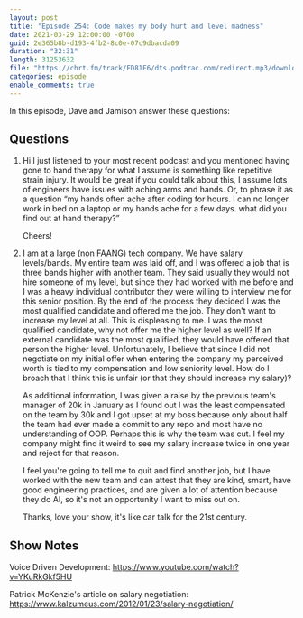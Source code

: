 ```yaml
---
layout: post
title: "Episode 254: Code makes my body hurt and level madness"
date: 2021-03-29 12:00:00 -0700
guid: 2e365b8b-d193-4fb2-8c0e-07c9dbacda09
duration: "32:31"
length: 31253632
file: "https://chrt.fm/track/FD81F6/dts.podtrac.com/redirect.mp3/download.softskills.audio/sse-254.mp3"
categories: episode
enable_comments: true
---
```


In this episode, Dave and Jamison answer these questions:

## Questions

1. Hi
   I just listened to your most recent podcast and you mentioned having gone to hand therapy for what I assume is something like repetitive strain injury. It would be great if you could talk about this, I assume lots of engineers have issues with aching arms and hands. Or, to phrase it as a question “my hands often ache after coding for hours. I can no longer work in bed on a laptop or my hands ache for a few days. what did you find out at hand therapy?”
   
   Cheers!


2. I am at a large (non FAANG) tech company. We have salary levels/bands. My entire team was laid off, and I was offered a job that is three bands higher with another team. They said usually they would not hire someone of my level, but since they had worked with me before and I was a heavy individual contributor they were willing to interview me for this senior position. By the end of the process they decided I was the most qualified candidate and offered me the job. They don't want to increase my level at all. This is displeasing to me. I was the most qualified candidate, why not offer me the higher level as well? If an external candidate was the most qualified, they would have offered that person the higher level. Unfortunately, I believe that since I did not negotiate on my initial offer when entering the company my perceived worth is tied to my compensation and low seniority level. How do I broach that I think this is unfair (or that they should increase my salary)?
   
   As additional information, I was given a raise by the previous team's manager of 20k in January as I found out I was the least compensated on the team by 30k and I got upset at my boss because only about half the team had ever made a commit to any repo and most have no understanding of OOP. Perhaps this is why the team was cut. I feel my company might find it weird to see my salary increase twice in one year and reject for that reason.
   
   I feel you're going to tell me to quit and find another job, but I have worked with the new team and can attest that they are kind, smart, have good engineering practices, and are given a lot of attention because they do AI, so it's not an opportunity I want to miss out on.
   
   Thanks, love your show, it's like car talk for the 21st century.


## Show Notes
Voice Driven Development:
https://www.youtube.com/watch?v=YKuRkGkf5HU

Patrick McKenzie's article on salary negotiation:
https://www.kalzumeus.com/2012/01/23/salary-negotiation/
